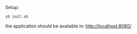 Setup:

    sh init.sh

the application should be avaliable in: [http://localhost:8080/](http://localhost:8080/)

